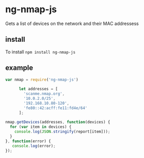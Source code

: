# ng-nmap-js
Gets a list of devices on the network and their MAC addressess

## install ##

To install `npm install ng-nmap-js`

## example ##
```javascript
var nmap = require('ng-nmap-js')
  
      let addresses = [
        'scanme.nmap.org',
        '10.0.2.0/25',
        '192.168.10.80-120',
        'fe80::42:acff:fe11:fd4e/64'
      ];
    
nmap.getDevices(addresses, function(devices) {
  for (var item in devices) {
    console.log(JSON.stringify(report[item]));
  }
}, function(error) {
   console.log(error);
});
```